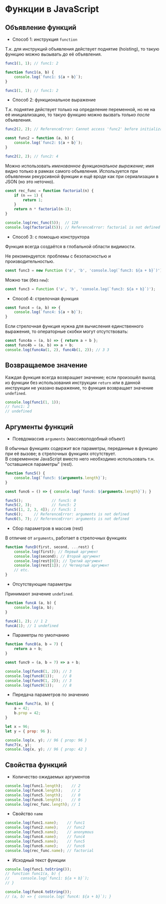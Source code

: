 # Функции в JavaScript

## Объявление функций

+ Способ 1: инструкция `function`

Т.к. для инструкций объявления действует поднятие (hoisting), то такую функцию можно вызывать _до_ её объявления.

```javascript
func1(1, 1); // func1: 2

function func1(a, b) {
    console.log(`func1: ${a + b}`);
}

func1(1, 1); // func1: 2
```

+ Способ 2: функциональное выражение

Т.к. поднятие действует только на определение переменной, но не на её инициализацию, то такую функцию можно вызвать _только после_ объявления.

```javascript
func2(2, 2); // ReferenceError: Cannot access 'func2' before initialization

const func2 = function (a, b) {
    console.log(`func2: ${a + b}`);
}

func2(2, 2); // func2: 4
```

Можно использовать _именованное функциональное выражение_; имя видно только в рамках самого объявления. Используется при объявлении рекурсивной функции и ещё вроде как при сериализации в JSON (но это неточно).

```javascript
const rec_func = function factorial(n) {
    if (n == 1) {
        return 1;
    }
    return n * factorial(n-1);
}

console.log(rec_func(5));  // 120
console.log(factorial(5)); // ReferenceError: factorial is not defined
```

+ Способ 3: с помощью конструктора

Функция всегда создаётся в глобальной области видимости.

Не рекомендуется: проблемы с безопасностью и производительностью.

```javascript
const func3 = new Function ('a', 'b', 'console.log(`func3: ${a + b}`)');
```

Можно так (без `new`):

```javascript
const func3 = Function ('a', 'b', 'console.log(`func3: ${a + b}`)');
```

+ Способ 4: стрелочная функция
```javascript
const func4 = (a, b) => {
    console.log(`func4: ${a + b}`);
}
```

Если стрелочная функция нужна для вычисления единственного выражения, то операторные скобки могут отсутствовать:

```javascript
const func4a = (a, b) => { return a + b };
const func4b = (a, b) => a + b;
console.log(func4a(1, 2), func4b(1, 2)); // 3 3
```

## Возвращаемое значение

Каждая функция всегда возвращает значение; если произошёл выход из функции без использования инструкции `return` или в данной инструкции не указано выражение, то функция возвращает значение `undefined`.

```javascript
console.log(func1(1, 1));
// func1: 2
// undefined
```

## Аргументы функций

+ Псевдомассив `arguments` (массивоподобный объект)

В обычных функциях содержит все параметры, переданные в функцию при её вызове; в стрелочных функциях отсутствует.  
В современном JavaScript вместо него необходимо использовать т.н. "оставшиеся параметры" (rest).

```javascript
function func5() {
    console.log(`func5: ${arguments.length}`);
}

const func6 = () => { console.log(`func6: ${arguments.length}`); }

func5();             // func5: 0
func5(2, 3);         // func5: 2
func5([1, 2, 3, 4]); // func5: 1
func6();     // ReferenceError: arguments is not defined
func6(5, 7); // ReferenceError: arguments is not defined
```

+ Сбор параметров в массив (rest)

В отличие от `arguments`, работает в стрелочных функциях

```javascript
function funcD(first, second, ...rest) {
    console.log(first); // Первый аргумент
    console.log(second); // Второй аргумент
    console.log(rest[0]); // Третий аргумент
    console.log(rest[1]); // Четвертый аргумент
    // etc.
}
```

+ Отсутствующие параметры

Принимают значение `undefined`.

```javascript
function funcA (a, b) {
    console.log(a, b);
}

funcA(1, 2); // 1 2
funcA(1); // 1 undefined
```

+ Параметры по умолчанию

```javascript
function func8(a, b = 7) {
    return a + b;
}

const func9 = (a, b = 7) => a + b;

console.log(func8(1, 2)); // 3
console.log(func8(1));    // 8
console.log(func9(1, 2)); // 3
console.log(func9(1));    // 8
```

+ Передача параметров по значению
```javascript
function func7(a, b) {
    a = 42;
    b.prop = 42;
}

let x = 96;
let y = { prop: 96 };

console.log(x, y); // 96 { prop: 96 }
func7(x, y);
console.log(x, y); // 96 { prop: 42 }
```

## Свойства функций

+ Количество ожидаемых аргументов
```javascript
console.log(func1.length);    // 2
console.log(func4.length);    // 2
console.log(func5.length);    // 0
console.log(func6.length);    // 0
console.log(rec_func.length); // 1
```

+ Свойство `name`
```javascript
console.log(func1.name);    // func1
console.log(func2.name);    // func2
console.log(func3.name);    // anonymous
console.log(func4.name);    // func4
console.log(func5.name);    // func5
console.log(func6.name);    // func6
console.log(rec_func.name); // factorial
```

+ Исходный текст функции
```javascript
console.log(func1.toString());
// function func1(a, b) {
//     console.log(`func1: ${a + b}`);
// }

console.log(func4.toString());
// (a, b) => { console.log(`func4: ${a + b}`); }
```
